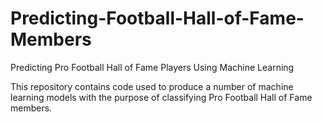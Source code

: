 # Predicting-Football-Hall-of-Fame-Members
Predicting Pro Football Hall of Fame Players Using Machine Learning

This repository contains code used to produce a number of machine learning models
with the purpose of classifying Pro Football Hall of Fame members.

